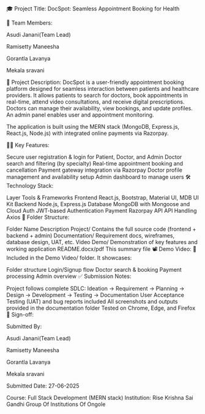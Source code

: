 🎓 Project Title: DocSpot: Seamless Appointment Booking for Health

👥 Team Members:

Asudi Janani(Team Lead)

Ramisetty Maneesha

Gorantla Lavanya

Mekala sravani

📝 Project Description: DocSpot is a user-friendly appointment booking platform designed for seamless interaction between patients and healthcare providers. It allows patients to search for doctors, book appointments in real-time, attend video consultations, and receive digital prescriptions. Doctors can manage their availability, view bookings, and update profiles. An admin panel enables user and appointment monitoring.

The application is built using the MERN stack (MongoDB, Express.js, React.js, Node.js) with integrated online payments via Razorpay.

🧑‍⚕ Key Features:

Secure user registration & login for Patient, Doctor, and Admin
Doctor search and filtering (by specialty)
Real-time appointment booking and cancellation
Payment gateway integration via Razorpay
Doctor profile management and availability setup
Admin dashboard to manage users
🛠 Technology Stack:

Layer	Tools & Frameworks
Frontend	React.js, Bootstrap, Material UI, MDB UI Kit
Backend	Node.js, Express.js
Database	MongoDB with Mongoose and Cloud
Auth	JWT-based Authentication
Payment	Razorpay API
API Handling	Axios
📁 Folder Structure:

Folder Name	Description
Project/	Contains the full source code (frontend + backend + admin)
Documentation/	Requirement docs, wireframes, database design, UAT, etc.
Video Demo/	Demonstration of key features and working application
README.docx/pdf	This summary file
📽 Demo Video: 📁 Included in the Demo Video/ folder.
It showcases:

Folder structure
Login/Signup flow
Doctor search & booking
Payment processing
Admin overview
✅ Submission Notes:

Project follows complete SDLC: Ideation → Requirement → Planning → Design → Development → Testing → Documentation
User Acceptance Testing (UAT) and bug reports included
All screenshots and outputs provided in the documentation folder
Tested on Chrome, Edge, and Firefox
🔏 Sign-off:

Submitted By:

Asudi Janani(Team Lead)

Ramisetty Maneesha

Gorantla Lavanya

Mekala sravani

Submitted Date: 27-06-2025

Course: Full Stack Development (MERN stack) Institution: Rise Krishna Sai Gandhi Group Of Institutions Of Ongole
